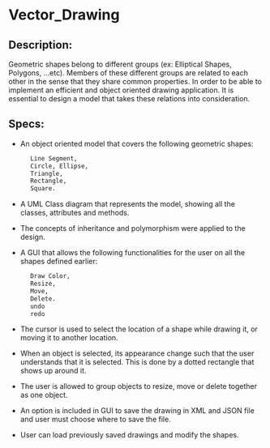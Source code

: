 # Vector_Drawing

## Description:

Geometric shapes belong to different groups (ex: Elliptical Shapes, Polygons, …etc). Members of these different groups are related to each other in the sense that they share common properties. In order to be able to implement an efficient and object oriented drawing application. It is essential to design a model that takes these relations into consideration.

## Specs:

- An object oriented model that covers the following geometric shapes: 
```R
      Line Segment,
      Circle, Ellipse,
      Triangle, 
      Rectangle,
      Square.
  ```
- A UML Class diagram that represents the model, showing all the classes, attributes and methods.

- The concepts of inheritance and polymorphism were applied to the design.

- A GUI that allows the following functionalities for the user on all the shapes defined earlier:
```R
      Draw Color,
      Resize,
      Move,
      Delete.
      undo
      redo
 ```
- The cursor is used to select the location of a shape while drawing it, or moving it to another location.

- When an object is selected, its appearance change such that the user understands that it is selected. This is done by a dotted rectangle that shows up around it.

- The user is allowed to group objects to resize, move or delete together as one object.

- An option is included in GUI to save the drawing in XML and JSON file and user must choose where to save the file.

- User can load previously saved drawings and modify the shapes.
